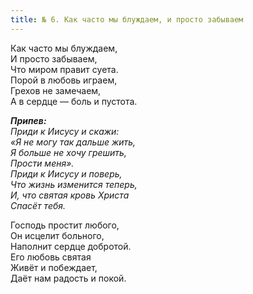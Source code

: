 ```yaml
---
title: № 6. Как часто мы блуждаем, и просто забываем
---
```


Как часто мы блуждаем,  
И просто забываем,  
Что миром правит суета.  
Порой в любовь играем,  
Грехов не замечаем,  
А в сердце — боль и пустота.

*__Припев:__  
Приди к Иисусу и скажи:  
«Я не могу так дальше жить,  
Я больше не хочу грешить,  
Прости меня».  
Приди к Иисусу и поверь,  
Что жизнь изменится теперь,  
И, что святая кровь Христа  
Спасёт тебя.*

Господь простит любого,  
Он исцелит больного,  
Наполнит сердце добротой.  
Его любовь святая  
Живёт и побеждает,  
Даёт нам радость и покой.
